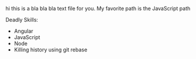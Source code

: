 hi this is a bla bla bla text file for you.
My favorite path is the JavaScript path

Deadly Skills:
* Angular
* JavaScript
* Node
* Killing history using git rebase
